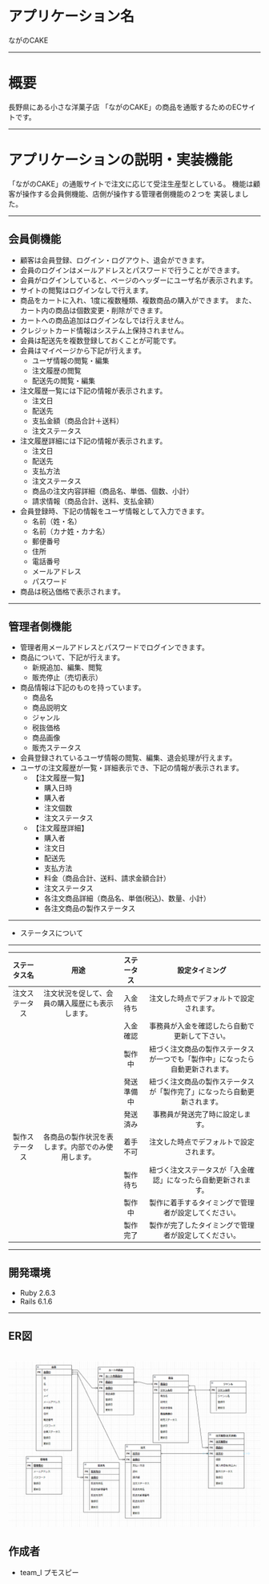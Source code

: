 # アプリケーション名
ながのCAKE
___
# 概要
長野県にある小さな洋菓子店
「ながのCAKE」の商品を通販するためのECサイトです。
___
# アプリケーションの説明・実装機能

「ながのCAKE」の通販サイトで注文に応じて受注生産型としている。
機能は顧客が操作する会員側機能、店側が操作する管理者側機能の２つを
実装しました。
___
## 会員側機能
- 顧客は会員登録、ログイン・ログアウト、退会ができます。
- 会員のログインはメールアドレスとパスワードで行うことができます。
- 会員がログインしていると、ページのヘッダーにユーザ名が表示されます。
- サイトの閲覧はログインなしで行えます。
- 商品をカートに入れ、1度に複数種類、複数商品の購入ができます。
   また、カート内の商品は個数変更・削除ができます。 
- カートへの商品追加はログインなしでは行えません。
- クレジットカード情報はシステム上保持されません。
- 会員は配送先を複数登録しておくことが可能です。
- 会員はマイページから下記が行えます。
    - ユーザ情報の閲覧・編集
    - 注文履歴の閲覧
    - 配送先の閲覧・編集
 - 注文履歴一覧には下記の情報が表示されます。
    - 注文日
    - 配送先
    - 支払金額（商品合計＋送料）
    - 注文ステータス
- 注文履歴詳細には下記の情報が表示されます。
     - 注文日
     - 配送先
     - 支払方法
     - 注文ステータス
     - 商品の注文内容詳細（商品名、単価、個数、小計）
     - 請求情報（商品合計、送料、支払金額）
- 会員登録時、下記の情報をユーザ情報として入力できます。
     - 名前（姓・名）
     - 名前（カナ姓・カナ名）
     - 郵便番号
     - 住所
     - 電話番号
     - メールアドレス
     - パスワード
- 商品は税込価格で表示されます。
___
## 管理者側機能
- 管理者用メールアドレスとパスワードでログインできます。
- 商品について、下記が行えます。
     - 新規追加、編集、閲覧
     - 販売停止（売切表示）
- 商品情報は下記のものを持っています。
     - 商品名
     - 商品説明文
     - ジャンル
     - 税抜価格
     - 商品画像
     - 販売ステータス
- 会員登録されているユーザ情報の閲覧、編集、退会処理が行えます。
- ユーザの注文履歴が一覧・詳細表示でき、下記の情報が表示されます。
     - 【注文履歴一覧】
       - 購入日時
       - 購入者
       - 注文個数
       - 注文ステータス
   - 【注文履歴詳細】
       - 購入者
       - 注文日
       - 配送先
       - 支払方法
       - 料金（商品合計、送料、請求金額合計）
       - 注文ステータス
       - 各注文商品詳細（商品名、単価(税込)、数量、小計）
       - 各注文商品の製作ステータス
___
- ステータスについて
___
|ステータス名|用途|ステータス|設定タイミング|
|:--:|:--:|:--:|:--:|
|注文ステータス|注文状況を促して、会員の購入履歴にも表示します。|入金待ち|注文した時点でデフォルトで設定されます。|
|||入金確認|事務員が入金を確認したら自動で更新して下さい。|
|||製作中|紐づく注文商品の製作ステータスが一つでも「製作中」になったら自動更新されます。|
|||発送準備中|紐づく注文商品の製作ステータスが「製作完了」になったら自動更新されます。|
|||発送済み|事務員が発送完了時に設定します。|
|製作ステータス|各商品の製作状況を表します。内部でのみ使用します。|着手不可|注文した時点でデフォルトで設定されます。|
|||製作待ち|紐づく注文ステータスが「入金確認」になったら自動更新されます。|
|||製作中|製作に着手するタイミングで管理者が設定してください。|
|||製作完了|製作が完了したタイミングで管理者が設定してください。|
___
## 開発環境
- Ruby 2.6.3
- Rails 6.1.6
___
## ER図
　![](https://github.com/pumosupi2/nagano-cake2/blob/develop/app/assets/images/er_diagram.png)
## 作成者
- team_l プモスピー